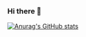 ### Hi there 👋
[![Anurag's GitHub stats](https://github-readme-stats.vercel.app/api?username=alirezaahmadi)](https://github.com/anuraghazra/github-readme-stats)

<!--
**alirezaahmadi/alirezaahmadi** is a ✨ _special_ ✨ repository because its `README.md` (this file) appears on your GitHub profile.

Here are some ideas to get you started:

- 🔭 I’m currently working on ...
- 🌱 I’m currently learning ...
- 👯 I’m looking to collaborate on ...
- 🤔 I’m looking for help with ...
- 💬 Ask me about ...
- 📫 How to reach me: ...
- 😄 Pronouns: ...
- ⚡ Fun fact: ...
-->
